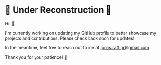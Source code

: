 # 🚧 Under Reconstruction 🚧

Hi! 👋

I'm currently working on updating my GitHub profile to better showcase my projects and contributions. Please check back soon for updates!

In the meantime, feel free to reach out to me at [jonas.raffi.jr@gmail.com](mailto:jonas.raffi.jr@gmail.com).

Thank you for your patience! 🙏
